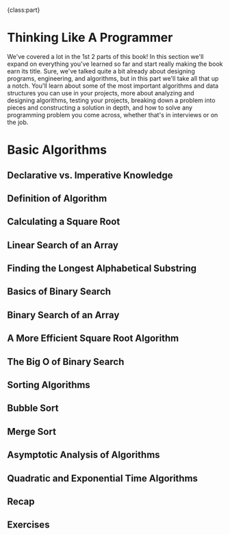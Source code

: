 {class:part}
# Thinking Like A Programmer

We've covered a lot in the 1st 2 parts of this book! In this section we'll expand on everything you've learned so far and start really making the book earn its title. Sure, we've talked quite a bit already about designing programs, engineering, and algorithms, but in this part we'll take all that up a notch. You'll learn about some of the most important algorithms and data structures you can use in your projects, more about analyzing and designing algorithms, testing your projects, breaking down a problem into pieces and constructing a solution in depth, and how to solve any programming problem you come across, whether that's in interviews or on the job.

# Basic Algorithms

## Declarative vs. Imperative Knowledge

## Definition of Algorithm

## Calculating a Square Root

## Linear Search of an Array

## Finding the Longest Alphabetical Substring

## Basics of Binary Search

## Binary Search of an Array

## A More Efficient Square Root Algorithm

## The Big O of Binary Search

## Sorting Algorithms

## Bubble Sort

## Merge Sort

## Asymptotic Analysis of Algorithms

## Quadratic and Exponential Time Algorithms

## Recap

## Exercises
